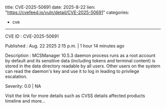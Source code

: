  
title: CVE-2025-50691
date: 2025-8-22
lien: "https://cvefeed.io/vuln/detail/CVE-2025-50691"
categories:
  - cve
---

CVE ID : CVE-2025-50691

Published :  Aug. 22
2025
2:15 p.m. | 1 hour
14 minutes ago

Description : MCSManager 10.5.3 daemon process runs as a root account by default
and its sensitive data (including tokens and terminal content) is stored in the data directory
readable by all users. Other users on the system can read the daemon's key and use it to log in
leading to privilege escalation.

Severity: 0.0 | NA

Visit the link for more details
such as CVSS details
affected products
timeline
and more...
